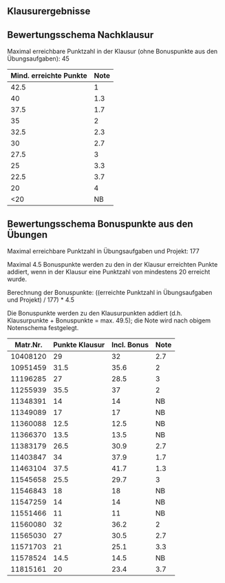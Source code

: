 ## Klausurergebnisse
## Bewertungsschema Nachklausur

Maximal erreichbare Punktzahl in der Klausur (ohne Bonuspunkte aus den Übungsaufgaben): 45

| Mind. erreichte Punkte | Note |
|---|---|
| 42.5	|	1 |
| 40	|	1.3 |
| 37.5	| 1.7 |
| 35	| 2 |
| 32.5	| 2.3 |
| 30	| 2.7 |
| 27.5	| 3 |
| 25 | 3.3 |
| 22.5 | 3.7 |
| 20	|4 |
| <20 | NB |

## Bewertungsschema Bonuspunkte aus den Übungen

Maximal erreichbare Punktzahl in Übungsaufgaben und Projekt: 177

Maximal 4.5 Bonuspunkte werden zu den in der Klausur erreichten Punkte addiert, wenn in der Klausur eine Punktzahl von mindestens 20 erreicht wurde.

Berechnung der Bonuspunkte: ((erreichte Punktzahl in Übungsaufgaben und Projekt) / 177) * 4.5

Die Bonuspunkte werden zu den Klausurpunkten addiert (d.h. Klausurpunkte + Bonuspunkte = max. 49.5); 
die Note wird nach obigem Notenschema festgelegt.

| Matr.Nr. | Punkte Klausur | Incl. Bonus | Note|
|---|---|---|---|
| 10408120 | 29 | 32 | 2.7 |
| 10951459 | 31.5 | 35.6 | 2 |
| 11196285 | 27 | 28.5 | 3 |
| 11255939 | 35.5 | 37 | 2 |
| 11348391 | 14 | 14 | NB |
| 11349089 | 17 | 17 | NB |
| 11360088 | 12.5 | 12.5 | NB |
| 11366370 | 13.5 | 13.5 | NB |
| 11383179 | 26.5 | 30.9 | 2.7 |
| 11403847 | 34 | 37.9 | 1.7 |
| 11463104 | 37.5 | 41.7 | 1.3 |
| 11545658 | 25.5 | 29.7 | 3 |
| 11546843 | 18 | 18 | NB |
| 11547259 | 14 | 14 | NB |
| 11551466 | 11 | 11 | NB |
| 11560080 | 32 | 36.2 | 2 |
| 11565030 | 27 | 30.5 | 2.7 |
| 11571703 | 21 | 25.1 | 3.3 |
| 11578524 | 14.5 | 14.5 | NB |
| 11815161 | 20 | 23.4 | 3.7 |
